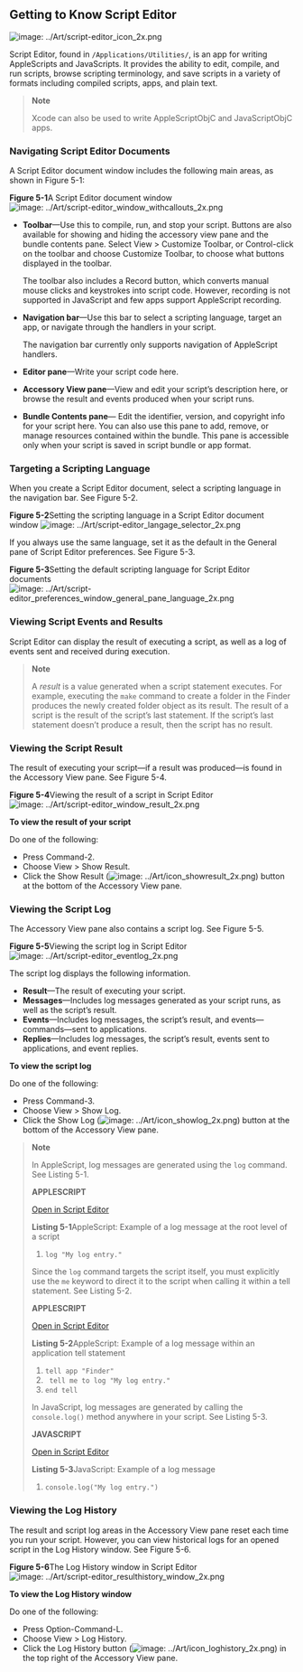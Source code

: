 <a id="//apple_ref/doc/uid/TP40016239-CH5"></a><a id="//apple_ref/doc/uid/TP40016239-CH5-SW1"></a>
<a id="//apple_ref/doc/uid/TP40016239-CH10"></a><a id="//apple_ref/doc/uid/TP40016239-CH10-SW1"></a>

## Getting to Know Script Editor

![image: ../Art/script-editor_icon_2x.png](Art/script-editor_icon_2x.png)

Script Editor, found in `/Applications/Utilities/`, is an app for writing AppleScripts and JavaScripts. It provides the ability to edit, compile, and run scripts, browse scripting terminology, and save scripts in a variety of formats including compiled scripts, apps, and plain text.

> **Note**
>
>
> Xcode can also be used to write AppleScriptObjC and JavaScriptObjC apps.

<a id="//apple_ref/doc/uid/TP40016239-CH5-SW3"></a>

### Navigating Script Editor Documents

A Script Editor document window includes the following main areas, as shown in Figure 5-1:

<a id="//apple_ref/doc/uid/TP40016239-CH5-SW11"></a>
**Figure 5-1**A Script Editor document window
![image: ../Art/script-editor_window_withcallouts_2x.png](Art/script-editor_window_withcallouts_2x.png)

* **Toolbar**—Use this to compile, run, and stop your script. Buttons are also available for showing and hiding the accessory view pane and the bundle contents pane. Select View &gt; Customize Toolbar, or Control-click on the toolbar and choose Customize Toolbar, to choose what buttons displayed in the toolbar.

  The toolbar also includes a Record button, which converts manual mouse clicks and keystrokes into script code. However, recording is not supported in JavaScript and few apps support AppleScript recording.
* **Navigation bar**—Use this bar to select a scripting language, target an app, or navigate through the handlers in your script.

  The navigation bar currently only supports navigation of AppleScript handlers.
* **Editor pane**—Write your script code here.
* **Accessory View pane**—View and edit your script’s description here, or browse the result and events produced when your script runs.
* **Bundle Contents pane**— Edit the identifier, version, and copyright info for your script here. You can also use this pane to add, remove, or manage resources contained within the bundle. This pane is accessible only when your script is saved in script bundle or app format.

<a id="//apple_ref/doc/uid/TP40016239-CH5-SW4"></a>

### Targeting a Scripting Language

When you create a Script Editor document, select a scripting language in the navigation bar. See Figure 5-2.

<a id="//apple_ref/doc/uid/TP40016239-CH5-SW2"></a>
**Figure 5-2**Setting the scripting language in a Script Editor document window
![image: ../Art/script-editor_langage_selector_2x.png](Art/script-editor_langage_selector_2x.png)

If you always use the same language, set it as the default in the General pane of Script Editor preferences. See Figure 5-3.

<a id="//apple_ref/doc/uid/TP40016239-CH5-SW5"></a>
**Figure 5-3**Setting the default scripting language for Script Editor documents
![image: ../Art/script-editor_preferences_window_general_pane_language_2x.png](Art/script-editor_preferences_window_general_pane_language_2x.png)

<a id="//apple_ref/doc/uid/TP40016239-CH5-SW6"></a>

### Viewing Script Events and Results

Script Editor can display the result of executing a script, as well as a log of events sent and received during execution.

> **Note**
>
>
> A *result* is a value generated when a script statement executes. For example, executing the `make` command to create a folder in the Finder produces the newly created folder object as its result. The result of a script is the result of the script’s last statement. If the script’s last statement doesn’t produce a result, then the script has no result.

<a id="//apple_ref/doc/uid/TP40016239-CH5-SW7"></a>

### Viewing the Script Result

The result of executing your script—if a result was produced—is found in the Accessory View pane. See Figure 5-4.

<a id="//apple_ref/doc/uid/TP40016239-CH5-SW13"></a>
**Figure 5-4**Viewing the result of a script in Script Editor
![image: ../Art/script-editor_window_result_2x.png](Art/script-editor_window_result_2x.png)

<a id="//apple_ref/doc/uid/TP40016239-CH5-SW20"></a>

**To view the result of your script**

Do one of the following:

* Press Command-2.
* Choose View &gt; Show Result.
* Click the Show Result (![image: ../Art/icon_showresult_2x.png](Art/icon_showresult_2x.png)) button at the bottom of the Accessory View pane.

<a id="//apple_ref/doc/uid/TP40016239-CH5-SW8"></a>

### Viewing the Script Log

The Accessory View pane also contains a script log. See Figure 5-5.

<a id="//apple_ref/doc/uid/TP40016239-CH5-SW14"></a>
**Figure 5-5**Viewing the script log in Script Editor
![image: ../Art/script-editor_eventlog_2x.png](Art/script-editor_eventlog_2x.png)

The script log displays the following information.

* **Result**—The result of executing your script.
* **Messages**—Includes log messages generated as your script runs, as well as the script’s result.
* **Events**—Includes log messages, the script’s result, and events—commands—sent to applications.
* **Replies**—Includes log messages, the script’s result, events sent to applications, and event replies.

<a id="//apple_ref/doc/uid/TP40016239-CH5-SW22"></a>

**To view the script log**

Do one of the following:

* Press Command-3.
* Choose View &gt; Show Log.
* Click the Show Log (![image: ../Art/icon_showlog_2x.png](Art/icon_showlog_2x.png)) button at the bottom of the Accessory View pane.

> **Note**
>
>
> In AppleScript, log messages are generated using the `log` command. See Listing 5-1.
>
> **APPLESCRIPT**
>
> [Open in Script Editor](applescript://com.apple.scripteditor?action=new&name=Log%20a%20Message&script=log%20%22My%20log%20entry.%22%0D)
>
> <a id="//apple_ref/doc/uid/TP40016239-CH5-SW15"></a>
> **Listing 5-1**AppleScript: Example of a log message at the root level of a script
>
> 1. `log "My log entry."`
>
> Since the `log` command targets the script itself, you must explicitly use the `me` keyword to direct it to the script when calling it within a tell statement. See Listing 5-2.
>
> **APPLESCRIPT**
>
> [Open in Script Editor](applescript://com.apple.scripteditor?action=new&name=Log%20a%20Message%20in%20a%20Tell%20Statement&script=tell%20app%20%22Finder%22%0D%20%20%20%20tell%20me%20to%20log%20%22My%20log%20entry.%22%0Dend%20tell%0D)
>
> <a id="//apple_ref/doc/uid/TP40016239-CH5-SW16"></a>
> **Listing 5-2**AppleScript: Example of a log message within an application tell statement
>
> 1. `tell app "Finder"`
> 2. ` tell me to log "My log entry."`
> 3. `end tell`
>
> In JavaScript, log messages are generated by calling the `console.log()` method anywhere in your script. See Listing 5-3.
>
> **JAVASCRIPT**
>
> [Open in Script Editor](applescript://com.apple.scripteditor?action=new&name=Log%20a%20Message&script=console.log%28%22My%20log%20entry.%22%29%0D)
>
> <a id="//apple_ref/doc/uid/TP40016239-CH5-SW17"></a>
> **Listing 5-3**JavaScript: Example of a log message
>
> 1. `console.log("My log entry.")`

<a id="//apple_ref/doc/uid/TP40016239-CH5-SW9"></a>

### Viewing the Log History

The result and script log areas in the Accessory View pane reset each time you run your script. However, you can view historical logs for an opened script in the Log History window. See Figure 5-6.

<a id="//apple_ref/doc/uid/TP40016239-CH5-SW19"></a>
**Figure 5-6**The Log History window in Script Editor
![image: ../Art/script-editor_resulthistory_window_2x.png](Art/script-editor_resulthistory_window_2x.png)

<a id="//apple_ref/doc/uid/TP40016239-CH5-SW23"></a>

**To view the Log History window**

Do one of the following:

* Press Option-Command-L.
* Choose View &gt; Log History.
* Click the Log History button (![image: ../Art/icon_loghistory_2x.png](Art/icon_loghistory_2x.png)) in the top right of the Accessory View pane.
